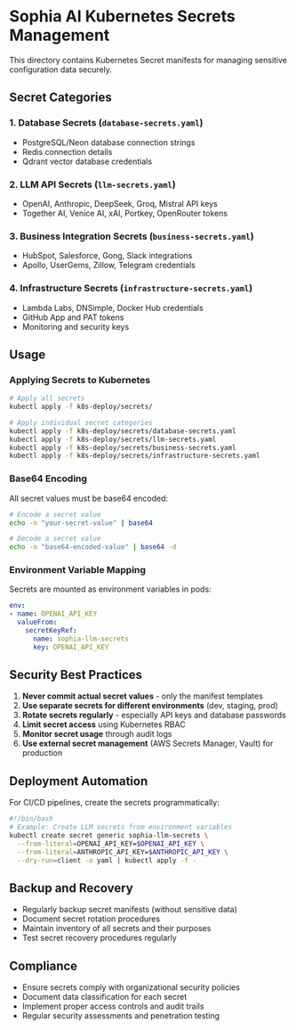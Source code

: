 # Sophia AI Kubernetes Secrets Management

This directory contains Kubernetes Secret manifests for managing sensitive configuration data securely.

## Secret Categories

### 1. Database Secrets (`database-secrets.yaml`)
- PostgreSQL/Neon database connection strings
- Redis connection details
- Qdrant vector database credentials

### 2. LLM API Secrets (`llm-secrets.yaml`)
- OpenAI, Anthropic, DeepSeek, Groq, Mistral API keys
- Together AI, Venice AI, xAI, Portkey, OpenRouter tokens

### 3. Business Integration Secrets (`business-secrets.yaml`)
- HubSpot, Salesforce, Gong, Slack integrations
- Apollo, UserGems, Zillow, Telegram credentials

### 4. Infrastructure Secrets (`infrastructure-secrets.yaml`)
- Lambda Labs, DNSimple, Docker Hub credentials
- GitHub App and PAT tokens
- Monitoring and security keys

## Usage

### Applying Secrets to Kubernetes

```bash
# Apply all secrets
kubectl apply -f k8s-deploy/secrets/

# Apply individual secret categories
kubectl apply -f k8s-deploy/secrets/database-secrets.yaml
kubectl apply -f k8s-deploy/secrets/llm-secrets.yaml
kubectl apply -f k8s-deploy/secrets/business-secrets.yaml
kubectl apply -f k8s-deploy/secrets/infrastructure-secrets.yaml
```

### Base64 Encoding

All secret values must be base64 encoded:

```bash
# Encode a secret value
echo -n "your-secret-value" | base64

# Decode a secret value
echo -n "base64-encoded-value" | base64 -d
```

### Environment Variable Mapping

Secrets are mounted as environment variables in pods:

```yaml
env:
- name: OPENAI_API_KEY
  valueFrom:
    secretKeyRef:
      name: sophia-llm-secrets
      key: OPENAI_API_KEY
```

## Security Best Practices

1. **Never commit actual secret values** - only the manifest templates
2. **Use separate secrets for different environments** (dev, staging, prod)
3. **Rotate secrets regularly** - especially API keys and database passwords
4. **Limit secret access** using Kubernetes RBAC
5. **Monitor secret usage** through audit logs
6. **Use external secret management** (AWS Secrets Manager, Vault) for production

## Deployment Automation

For CI/CD pipelines, create the secrets programmatically:

```bash
#!/bin/bash
# Example: Create LLM secrets from environment variables
kubectl create secret generic sophia-llm-secrets \
  --from-literal=OPENAI_API_KEY=$OPENAI_API_KEY \
  --from-literal=ANTHROPIC_API_KEY=$ANTHROPIC_API_KEY \
  --dry-run=client -o yaml | kubectl apply -f -
```

## Backup and Recovery

- Regularly backup secret manifests (without sensitive data)
- Document secret rotation procedures
- Maintain inventory of all secrets and their purposes
- Test secret recovery procedures regularly

## Compliance

- Ensure secrets comply with organizational security policies
- Document data classification for each secret
- Implement proper access controls and audit trails
- Regular security assessments and penetration testing